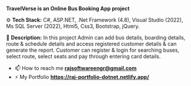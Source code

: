 **TravelVerse is an Online Bus Booking App project**

⚙️ **Tech Stack:** C#, ASP.NET, .Net Framework (4.8), Visual Studio (2022), Ms SQL Server (2022), Html5, Css3, Bootstrap, jQuery.

📝 **Description:** In this project Admin can add bus details, boarding details, route & schedule details and access registered customer details & can generate the report. Customer can register & login for searching buses, select route, select seats and pay through entering card details.

- 📫 How to reach me **rajsoftwareengr@gmail.com**
- ⚡ My Portfolio **https://raj-portfolio-dotnet.netlify.app/**
